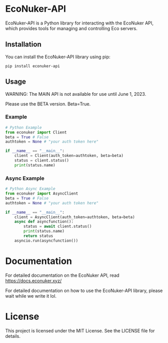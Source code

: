 # EcoNuker-API

EcoNuker-API is a Python library for interacting with the EcoNuker API, which provides tools for managing and controlling Eco servers.

## Installation

You can install the EcoNuker-API library using pip:

`pip install econuker-api`

## Usage

WARNING: The MAIN API is not available for use until June 1, 2023.

Please use the BETA version. Beta=True.

### Example

```python
# Python Example
from econuker import Client
beta = True # False
authtoken = None # "your auth token here"

if __name__ == "__main__":
    client = Client(auth_token=authtoken, beta=beta)
    status = client.status()
    print(status.name)
```

### Async Example
```python
# Python Async Example
from econuker import AsyncClient
beta = True # False
authtoken = None # "your auth token here"

if __name__ == "__main__":
    client = AsyncClient(auth_token=authtoken, beta=beta)
    async def asyncfunction():
        status = await client.status()
        print(status.name)
        return status
    asyncio.run(asyncfunction())
```


# Documentation
For detailed documentation on the EcoNuker API, read https://docs.econuker.xyz/

For detailed documentation on how to use the EcoNuker-API library, please wait while we write it lol.

# License
This project is licensed under the MIT License. See the LICENSE file for details.
